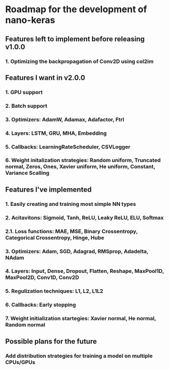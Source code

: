# Roadmap for the development of nano-keras

## Features left to implement before releasing v1.0.0

### 1. Optimizing the backpropagation of Conv2D using col2im

## Features I  want in v2.0.0

### 1. GPU support

### 2. Batch support

### 3. Optimizers: AdamW, Adamax, Adafactor, Ftrl

### 4. Layers: LSTM, GRU, MHA, Embedding

### 5. Callbacks: LearningRateScheduler, CSVLogger

### 6. Weight initalization strategies: Random uniform, Truncated normal, Zeros, Ones, Xavier uniform, He uniform, Constant, Variance Scalling

## Features I've implemented

### 1. Easily creating and training most simple NN types

### 2. Acitavitons: Sigmoid, Tanh, ReLU, Leaky ReLU, ELU, Softmax

### 2.1. Loss functions: MAE, MSE, Binary Crossentropy, Categorical Crossentropy, Hinge, Hube

### 3. Optimizers: Adam, SGD, Adagrad, RMSprop, Adadelta, NAdam

### 4. Layers: Input, Dense, Dropout, Flatten, Reshape, MaxPool1D, MaxPool2D, Conv1D, Conv2D

### 5. Regulization techniques: L1, L2, L1L2

### 6. Callbacks: Early stopping

### 7. Weight initialization startegies: Xavier normal, He normal, Random normal

## Possible plans for the future

### Add distribution strategies for training a model on multiple CPUs/GPUs

